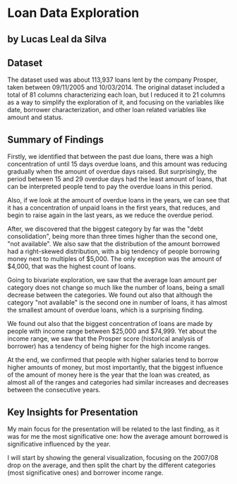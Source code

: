 # Loan Data Exploration
## by Lucas Leal da Silva


## Dataset

The dataset used was about 113,937 loans lent by the company Prosper, taken between 09/11/2005 and 10/03/2014. The original dataset included a total of 81 columns characterizing each loan, but I reduced it to 21 columns as a way to simplify the exploration of it, and focusing on the variables like date, borrower characterization, and other loan related variables like amount and status.


## Summary of Findings

Firstly, we identified that between the past due loans, there was a high concentration of until 15 days overdue loans, and this amount was reducing gradually when the amount of overdue days raised. But surprisingly, the period between 15 and 29 overdue days had the least amount of loans, that can be interpreted people tend to pay the overdue loans in this period.

Also, if we look at the amount of overdue loans in the years, we can see that it has a concentration of unpaid loans in the first years, that reduces, and begin to raise again in the last years, as we reduce the overdue period.

After, we discovered that the biggest category by far was the "debt consolidation", being more than three times higher than the second one, "not available". We also saw that the distribution of the amount borrowed had a right-skewed distribution, with a big tendency of people borrowing money next to multiples of $5,000. The only exception was the amount of $4,000, that was the highest count of loans.

Going to bivariate exploration, we saw that the average loan amount per category does not change so much like the number of loans, being a small decrease between the categories. We found out also that although the category "not available" is the second one in number of loans, it has almost the smallest amount of overdue loans, which is a surprising finding.

We found out also that the biggest concentration of loans are made by people with income range between $25,000 and $74,999. Yet about the income range, we saw that the Prosper score (historical analysis of borrower) has a tendency of being higher for the high income ranges.

At the end, we confirmed that people with higher salaries tend to borrow higher amounts of money, but most importantly, that the biggest influence of the amount of money here is the year that the loan was created, as almost all of the ranges and categories had similar increases and decreases between the consecutive years.


## Key Insights for Presentation

My main focus for the presentation will be related to the last finding, as it was for me the most significative one: how the average amount borrowed is significative influenced by the year.

I will start by showing the general visualization, focusing on the 2007/08 drop on the average, and then split the chart by the different categories (most significative ones) and borrower income range.